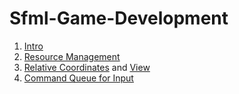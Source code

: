 # Sfml-Game-Development
1. [Intro](https://github.com/kyuhyunp/Sfml-Game-Development/pull/1)
2. [Resource Management](https://github.com/kyuhyunp/Sfml-Game-Development/pull/2)
3. [Relative Coordinates](https://github.com/kyuhyunp/Sfml-Game-Development/pull/3) and [View](https://github.com/kyuhyunp/Sfml-Game-Development/pull/4)
4. [Command Queue for Input](https://github.com/kyuhyunp/Sfml-Game-Development/pull/5)
